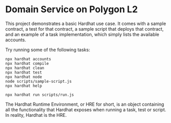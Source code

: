 # Domain Service on Polygon L2

This project demonstrates a basic Hardhat use case. It comes with a sample contract, a test for that contract, a sample script that deploys that contract, and an example of a task implementation, which simply lists the available accounts.

Try running some of the following tasks:

```shell
npx hardhat accounts
npx hardhat compile
npx hardhat clean
npx hardhat test
npx hardhat node
node scripts/sample-script.js
npx hardhat help
```
```shell
npx hardhat run scripts/run.js
```

The Hardhat Runtime Environment, or HRE for short, is an object containing all the functionality that Hardhat exposes when running a task, test or script. In reality, Hardhat is the HRE.